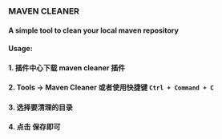 ### MAVEN CLEANER
#### A simple tool to clean your local maven repository
#### Usage:
#### 1. 插件中心下载 maven cleaner 插件
#### 2. Tools -> Maven Cleaner  或者使用快捷键 `Ctrl + Command + C`
#### 3. 选择要清理的目录
#### 4. 点击 保存即可

